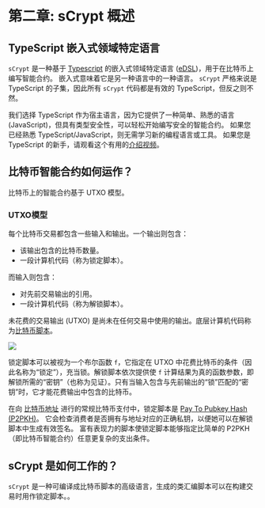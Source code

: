 # 第二章: sCrypt 概述

## TypeScript 嵌入式领域特定语言

`sCrypt` 是一种基于 [Typescript](https://www.typescriptlang.org/) 的嵌入式领域特定语言 ([eDSL](https://en.wikipedia.org/wiki/Domain-specific_language#External_and_Embedded_Domain_Specific_Languages))，用于在比特币上编写智能合约。 嵌入式意味着它是另一种语言中的一种语言。 `sCrypt` 严格来说是 TypeScript 的子集，因此所有 `sCrypt` 代码都是有效的 TypeScript，但反之则不然。

我们选择 TypeScript 作为宿主语言，因为它提供了一种简单、熟悉的语言 (JavaScript)，但具有类型安全性，可以轻松开始编写安全的智能合约。 如果您已经熟悉 TypeScript/JavaScript，则无需学习新的编程语言或工具。 如果您是 TypeScript 的新手，请观看这个有用的[介绍视频](https://www.youtube.com/watch?v=ahCwqrYpIuM)。


## 比特币智能合约如何运作？

比特币上的智能合约基于 UTXO 模型。

### UTXO模型

每个比特币交易都包含一些输入和输出。一个输出则包含：

- 该输出包含的比特币数量。
- 一段计算机代码（称为锁定脚本）。

而输入则包含：

- 对先前交易输出的引用。
- 一段计算机代码（称为解锁脚本）。


未花费的交易输出 (UTXO) 是尚未在任何交易中使用的输出。底层计算机代码称为[比特币脚本](https://wiki.bitcoinsv.io/index.php/Script)。

![](https://scrypt.io/assets/images/utxo-a4cf31c29158072cdfbfae3366522ba5.jpg)


锁定脚本可以被视为一个布尔函数 `f`，它指定在 UTXO 中花费比特币的条件（因此名称为“锁定”），充当锁。解锁脚本依次提供使 `f` 计算结果为真的函数参数，即解锁所需的“密钥”（也称为见证）。只有当输入包含与先前输出的“锁”匹配的“密钥”时，它才能花费输出中包含的比特币。


在向 [比特币地址](https://wiki.bitcoinsv.io/index.php/Bitcoin_address) 进行的常规比特币支付中，锁定脚本是 [Pay To Pubkey Hash (P2PKH)](https://learnmeabitcoin.com/technical/p2pkh)。 它会检查消费者是否拥有与地址对应的正确私钥，以便她可以在解锁脚本中生成有效签名。 富有表现力的脚本使锁定脚本能够指定比简单的 P2PKH（即比特币智能合约）任意更复杂的支出条件。

## sCrypt 是如何工作的？

`sCrypt` 是一种可编译成比特币脚本的高级语言，生成的类汇编脚本可以在构建交易时用作锁定脚本。。